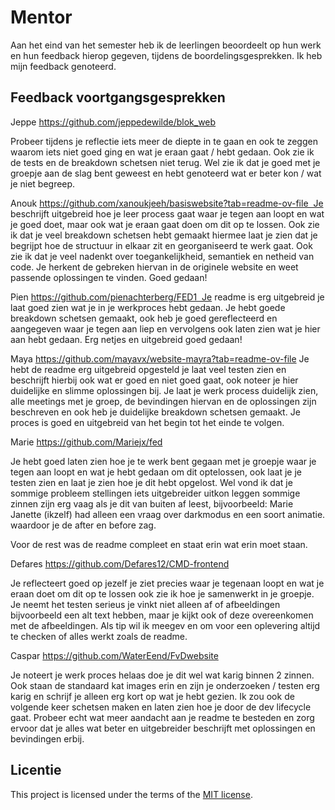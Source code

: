 

# Mentor
Aan het eind van het semester heb ik de leerlingen beoordeelt op hun werk en hun feedback hierop gegeven, tijdens de boordelingsgesprekken.
Ik heb mijn feedback genoteerd.

## Feedback voortgangsgesprekken

Jeppe https://github.com/jeppedewilde/blok_web

Probeer tijdens je reflectie iets meer de diepte in te gaan en ook te zeggen waarom iets niet goed ging en wat je eraan gaat / hebt gedaan. Ook zie ik de tests  en de breakdown schetsen niet terug. Wel zie ik dat je goed met je groepje aan de slag bent geweest en hebt genoteerd wat er beter kon / wat je niet begreep.

Anouk https://github.com/xanoukjeeh/basiswebsite?tab=readme-ov-file  Je beschrijft uitgebreid hoe je leer process gaat waar je tegen aan loopt en wat je goed doet, maar ook wat je eraan gaat doen om dit op te lossen. Ook zie ik dat je veel breakdown schetsen hebt gemaakt hiermee laat je zien dat je begrijpt hoe de structuur in elkaar zit en georganiseerd te werk gaat. Ook zie ik dat je veel nadenkt over toegankelijkheid, semantiek en netheid van code. Je herkent de gebreken hiervan in de originele website en weet passende oplossingen te vinden. Goed gedaan!

Pien https://github.com/pienachterberg/FED1  Je readme is erg uitgebreid je laat goed zien wat je in je werkproces hebt gedaan. Je hebt goede breakdown schetsen gemaakt, ook heb je goed gereflecteerd en aangegeven waar je tegen aan liep en vervolgens ook laten zien wat je hier aan hebt gedaan. Erg netjes en uitgebreid goed gedaan!

Maya https://github.com/mayavx/website-mayra?tab=readme-ov-file
Je hebt de readme erg uitgebreid opgesteld je laat veel testen zien en beschrijft hierbij ook wat er goed en niet goed gaat, ook noteer je hier duidelijke en slimme oplossingen bij. Je laat je werk process duidelijk zien, alle meetings met je groep, de bevindingen hiervan en de oplossingen zijn beschreven en ook heb je duidelijke breakdown schetsen gemaakt. Je proces is goed en uitgebreid van het begin tot het einde te volgen.



Marie https://github.com/Mariejx/fed

Je hebt goed laten zien hoe je te werk bent gegaan met je groepje waar je tegen aan loopt en wat je hebt gedaan om dit optelossen, ook laat je je testen zien en laat je zien hoe je dit hebt opgelost. Wel vond ik dat je sommige probleem stellingen iets uitgebreider uitkon leggen sommige zinnen zijn erg vaag als je dit van buiten af leest, bijvoorbeeld: Marie Janette (ikzelf) had alleen een vraag over darkmodus en een soort animatie. waardoor je de after en before zag.

Voor de rest was de readme compleet en staat erin wat erin moet staan.


Defares https://github.com/Defares12/CMD-frontend

Je reflecteert goed op jezelf je ziet precies waar je tegenaan loopt en wat je eraan doet om dit op te lossen ook zie ik hoe je samenwerkt in je groepje.  Je neemt het testen serieus je vinkt niet alleen af of afbeeldingen bijvoorbeeld een alt text hebben, maar je kijkt ook of deze overeenkomen met de afbeeldingen.
Als tip wil ik meegev
en om voor een oplevering altijd te checken of alles werkt zoals de readme.


Caspar https://github.com/WaterEend/FvDwebsite

Je noteert je werk proces helaas doe je dit wel wat karig binnen 2 zinnen. Ook staan de standaard kat images erin en zijn je onderzoeken / testen erg karig en schrijf je alleen erg kort op wat je hebt gezien. Ik zou ook de volgende keer schetsen maken en laten zien hoe je door de dev lifecycle gaat. Probeer echt wat meer aandacht aan je readme te besteden en zorg ervoor dat je alles wat beter en uitgebreider beschrijft met oplossingen en bevindingen erbij.


## Licentie

This project is licensed under the terms of the [MIT license](./LICENSE).
